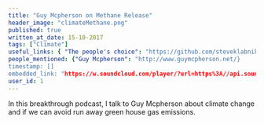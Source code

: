 ```yaml
---
title: "Guy Mcpherson on Methane Release"
header_image: "climateMethane.png"
published: true
written_at_date: 15-10-2017
tags: ["Climate"]
useful_links: { "The people's choice": "https://github.com/steveklabnik/metadown" }
people_mentioned: {"Guy Mcpherson": "http://www.guymcpherson.net/}
timestamp: []
embedded_link: "https://w.soundcloud.com/player/?url=https%3A//api.soundcloud.com/tracks/346676332"
user_id: 1
---
```


In this breakthrough podcast, I talk to Guy Mcpherson about climate change and if we can avoid run away green house gas emissions.
